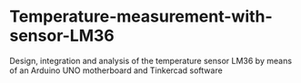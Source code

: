 # Temperature-measurement-with-sensor-LM36
 Design, integration and analysis of the temperature sensor LM36 by means of an Arduino UNO motherboard and Tinkercad software

